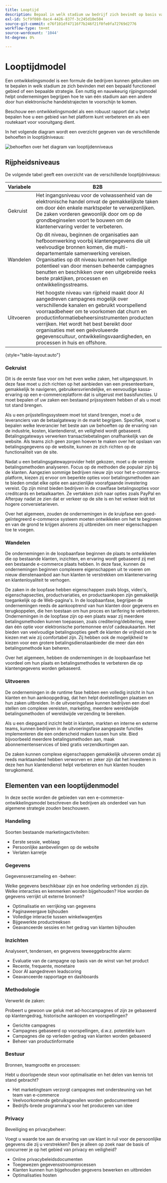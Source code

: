 ```yaml
---
title: Looptijd
description: Bepaal in welk stadium uw bedrijf zich bevindt op basis van dit ontwikkelingsmodel.
exl-id: 5cf9f080-0ac4-4426-837f-3c245d10e504
source-git-commit: e76f101df47116f7b246f21f0fe0fa72769d2776
workflow-type: tm+mt
source-wordcount: '1044'
ht-degree: 0%

---
```


# Looptijdmodel

Een ontwikkelingsmodel is een formule die bedrijven kunnen gebruiken om te bepalen in welk stadium ze zich bevinden met een bepaald functioneel gebied of een bepaalde strategie. Een nuttig en nauwkeurig rijpingsmodel helpt ondernemingen begrijpen hoe te van één stadium aan een andere door hun elektronische handelstrajecten te voorschijn te komen.

Beschouw een ontwikkelingsmodel als een robuust rapport dat u helpt bepalen hoe u een gebied van het platform kunt verbeteren en als een routekaart voor vooruitgang dient.

In het volgende diagram wordt een overzicht gegeven van de verschillende behoeften in looptijdniveaus:

![ behoeften over het diagram van looptijdenniveaus ](../../assets/playbooks/maturity-levels.png)

## Rijpheidsniveaus

De volgende tabel geeft een overzicht van de verschillende looptijdniveaus:

| Variabele | B2B |
-----------|----------|
| Gekruist | Het ingangsniveau voor de volwassenheid van de elektronische handel omvat de gemakkelijkste taken om door één enkele marktspeler te verwezenlijken. De zaken vorderen gewoonlijk door om op de grondbeginselen voort te bouwen om de klantenervaring verder te verbeteren. |
| Wandelen | Op dit niveau, beginnen de organisaties aan hefboomwerking voorbij klantengegevens die uit veelvoudige bronnen komen, die multi-departementale samenwerking vereisen.  Organisaties op dit niveau kunnen het volledige potentieel van door mensen beheerde campagnes benutten en beschikken over een uitgebreide reeks beste praktijken, processen en ontwikkelingsstreams. |
| Uitvoeren | Het hoogste niveau van rijpheid maakt door AI aangedreven campagnes mogelijk over verschillende kanalen en gebruikt voorspellend voorraadbeheer om te voorkomen dat churn en productinformatiebeheersinstrumenten producten verrijken. Het wordt het best bereikt door organisaties met een geëvolueerde gegevenscultuur, ontwikkelingsvaardigheden, en processen in huis en offshore. |

{style="table-layout:auto"}

### Gekruist

Dit is de eerste fase voor om het even welke zaken, het uitgangspunt. In deze fase moet u zich richten op het aanbieden van een presenteerbare, gemakkelijk te navigeren, gebruikersvriendelijke, en eenvoudige kassa-ervaring op een e-commerceplatform dat is uitgerust met basisfuncties. U moet bepalen of uw zaken een bestaand prijssysteem hebben of als u moet tot stand brengen.

Als u een prijsstellingssysteem moet tot stand brengen, moet u de leveranciers van de betaalgateway in de markt begrijpen. Specifiek, moet u bepalen welke leverancier het beste aan uw behoeften op de ervaring van de industrie, kosten, klantendienst, en veiligheid wordt gebaseerd. Betalingsgateways verwerken transactiebetalingen onafhankelijk van de website. Als teams zich geen zorgen hoeven te maken over het opslaan van betalingsgegevens op de website, kunnen ze zich richten op de functionaliteit van de site.

Nadat u een betalingsgatewayprovider hebt gekozen, moet u de vereiste betalingsmethoden analyseren. Focus op de methoden die populair zijn bij de klanten. Aangezien sommige bedrijven nieuw zijn voor het e-commerce-platform, kiezen zij ervoor om beperkte opties voor betalingsmethoden aan te bieden omdat elke optie een aanzienlijke voorafgaande investering vereist. Op zijn minst bieden bedrijven in de crawlfase betalingsopties voor creditcards en betaalkaarten. Ze vertakken zich naar opties zoals PayPal en Afterpay nadat ze zien dat er verkeer op de site is en het verkeer leidt tot hogere conversietarieven.

Over het algemeen, zouden de ondernemingen in de kruipfase een goed-geïntegreerd e-commerce systeem moeten ontwikkelen om het te beginnen en van de grond te krijgen alvorens zij uitbreiden om meer eigenschappen toe te voegen.

### Wandelen

De ondernemingen in de loopbaanfase beginnen de plaats te ontwikkelen die op bestaande klanten, inzichten, en ervaring wordt gebaseerd zij met een bestaande e-commerce plaats hebben. In deze fase, kunnen de ondernemingen beginnen complexere eigenschappen uit te voeren om nieuw dienstenaanbod aan hun klanten te verstrekken om klantenervaring en klantenloyaliteit te verhogen.

De zaken in de loopfase hebben eigenschappen zoals blogs, video&#39;s, eigenschapsecties, productvariaties, en productaankopen zijn gemakkelijk toegankelijk op de Web-pagina&#39;s. In de loopbaanfase, begrijpen de ondernemingen reeds de aankooptrend van hun klanten door gegevens en terugkoppelen, die hen toestaan om hun proces en tarifering te verbeteren. Ondernemingen in de loopfase zijn op een plaats waar zij meerdere betalingsmethoden kunnen toepassen, zoals creditering/debitering, meer dan één optie voor elektronische portemonnee en/of cadeaukaarten. Het bieden van veelvoudige betalingsopties geeft de klanten de vrijheid om te kiezen met wie zij comfortabel zijn. Zij hebben ook de mogelijkheid te kiezen voor een grotere betalingsdienstaanbieder die meer dan één betalingsmethode kan beheren.

Over het algemeen, hebben de ondernemingen in de loopbaanfase het voordeel om hun plaats en betalingsmethodes te verbeteren die op klantengegevens worden gebaseerd.

### Uitvoeren

De ondernemingen in de runtime fase hebben een volledig inzicht in hun klanten en hun aankoopgedrag, dat hen helpt doelstellingen plaatsen en hun zaken uitbreiden. In de uitvoeringsfase kunnen bedrijven een doel stellen om complexe vereisten, marketing, meerdere wereldwijde betalingsmethoden of wereldwijde verzending te bereiken.

Als u een diepgaand inzicht hebt in klanten, markten en interne en externe teams, kunnen bedrijven in de uitvoeringsfase aangepaste functies implementeren die een onderscheid maken tussen hun site. Bied bijvoorbeeld meerdere betalingsmethoden aan, maak abonnementenservices of bied gratis verzendkortingen aan.

De zaken kunnen complexe eigenschappen gemakkelijk uitvoeren omdat zij reeds marktaandeel hebben verworven en zeker zijn dat het investeren in deze hen hun klantendienst helpt verbeteren en hun klanten houden terugkomend.

## Elementen van een looptijdenmodel

In deze sectie worden de gebieden van een e-commerce-ontwikkelingsmodel beschreven die bedrijven als onderdeel van hun algemene strategie zouden beschouwen.

### Handeling

Soorten bestaande marketingactiviteiten:

- Eerste sessie, weblaag
- Persoonlijke aanbevelingen op de website
- Verlaten karretje

### Gegevens

Gegevensverzameling en -beheer:

Welke gegevens beschikbaar zijn en hoe onderling verbonden zij zijn. Welke interacties en kenmerken worden bijgehouden? Hoe worden de gegevens verrijkt uit externe bronnen?

- Optimalisatie en verrijking van gegevens
- Paginaweergave bijhouden
- Volledige interactie tussen winkelwagentjes
- Bijgewerkte productreeksen
- Geavanceerde sessies en het gedrag van klanten bijhouden

### Inzichten

Analyseert, tendensen, en gegevens teweeggebrachte alarm:

- Evaluatie van de campagne op basis van de winst van het product
- Recente, frequente, monetaire
- Door AI aangedreven leadscoring
- Geavanceerde rapportage en dashboards

### Methodologie

Verwerkt de zaken:

Probeert u gewoon uw geluk met ad-hoccampagnes of zijn ze gebaseerd op klantengedrag, historische aankopen en voorspellingen?

- Gerichte campagnes
- Campagnes gebaseerd op voorspellingen, d.w.z. potentiële kurn
- Campagnes die op verleden gedrag van klanten worden gebaseerd
- Beheer van productinformatie

### Bestuur

Bronnen, teamgrootte en processen:

Hebt u doorlopende steun voor optimalisatie en het delen van kennis tot stand gebracht?

- Het marketingteam verzorgt campagnes met ondersteuning van het team van e-commerce
- Veelvoorkomende gebruiksgevallen worden gedocumenteerd
- Bedrijfs-brede programma&#39;s voor het produceren van idee

### Privacy

Beveiliging en privacybeheer:

Voegt u waarde toe aan de ervaring van uw klant in ruil voor de persoonlijke gegevens die zij u verstrekken? Ben je alleen op zoek naar de basis of concurreer je op het gebied van privacy en veiligheid?

- Online privacybeleidsdocumenten
- Toegewezen gegevensstroomprocessen
- Klanten kunnen hun bijgehouden gegevens bewerken en uitbreiden
- Optimalisaties hosten

